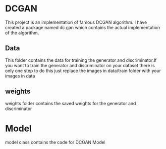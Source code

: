 # DCGAN 
This project is an implementation of famous DCGAN algorithm. I have created a package named dc gan which contains the actual implementation of the algorithm.  

## Data 
This folder contains the data for training the generator and discriminator.If you want to train the generator and discriminator on your dataset there is only one step to do this just replace the images in data/train folder with your images in data

## weights 
weights folder contains the saved weights for the generator and discriminator

# Model
model class contains the code for DCGAN Model 
